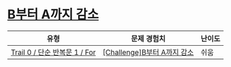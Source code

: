 # [B부터 A까지 감소](https://www.codetree.ai/trails/complete/curated-cards/nl-pre-for-3)

|유형|문제 경험치|난이도|
|---|---|---|
|[Trail 0 / 단순 반복문 1 / For](https://www.codetree.ai/trail-info/codetree-101/)|[[Challenge]B부터 A까지 감소](https://www.codetree.ai/trails/complete/curated-cards/nl-pre-for-3/)|쉬움|

